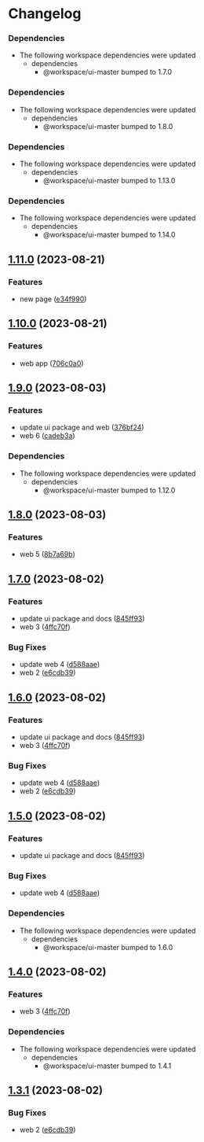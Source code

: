 # Changelog

### Dependencies

* The following workspace dependencies were updated
  * dependencies
    * @workspace/ui-master bumped to 1.7.0

### Dependencies

* The following workspace dependencies were updated
  * dependencies
    * @workspace/ui-master bumped to 1.8.0

### Dependencies

* The following workspace dependencies were updated
  * dependencies
    * @workspace/ui-master bumped to 1.13.0

### Dependencies

* The following workspace dependencies were updated
  * dependencies
    * @workspace/ui-master bumped to 1.14.0

## [1.11.0](https://github.com/alojzy231/release-please-playground/compare/web-v1.10.0...web-v1.11.0) (2023-08-21)


### Features

* new page ([e34f990](https://github.com/alojzy231/release-please-playground/commit/e34f990f8ba23667d2ee9f32fdbdc0cfb6a15239))

## [1.10.0](https://github.com/alojzy231/release-please-playground/compare/web-v1.9.2...web-v1.10.0) (2023-08-21)


### Features

* web app ([706c0a0](https://github.com/alojzy231/release-please-playground/commit/706c0a0ab95bb8265f15e4ccee97ed01615aac46))

## [1.9.0](https://github.com/alojzy231/release-please-playground/compare/web-v1.8.0...web-v1.9.0) (2023-08-03)


### Features

* update ui package and web ([376bf24](https://github.com/alojzy231/release-please-playground/commit/376bf24cf1868d6243c9004f84ac772424d720bf))
* web 6 ([cadeb3a](https://github.com/alojzy231/release-please-playground/commit/cadeb3a26f5d5a7cd2e07ce7ebcd418201195082))


### Dependencies

* The following workspace dependencies were updated
  * dependencies
    * @workspace/ui-master bumped to 1.12.0

## [1.8.0](https://github.com/alojzy231/release-please-playground/compare/web-v1.7.1...web-v1.8.0) (2023-08-03)


### Features

* web 5 ([8b7a69b](https://github.com/alojzy231/release-please-playground/commit/8b7a69bab5975442cf39e34ec1b02f8ad0b6f7d2))

## [1.7.0](https://github.com/alojzy231/release-please-playground/compare/web-v1.6.1...web-v1.7.0) (2023-08-02)


### Features

* update ui package and docs ([845ff93](https://github.com/alojzy231/release-please-playground/commit/845ff930b0dd54f49463a2832a52f77b4ccbd55c))
* web 3 ([4ffc70f](https://github.com/alojzy231/release-please-playground/commit/4ffc70f60cd6d5dd90bc18fb8172f3ea06530aea))


### Bug Fixes

* update web 4 ([d588aae](https://github.com/alojzy231/release-please-playground/commit/d588aaed552f669e83a98a0598ef4b603c31f7e4))
* web 2 ([e6cdb39](https://github.com/alojzy231/release-please-playground/commit/e6cdb39615fe99b01a3aee37771387e38cf49ad8))

## [1.6.0](https://github.com/alojzy231/release-please-playground/compare/web-v1.5.1...web-v1.6.0) (2023-08-02)


### Features

* update ui package and docs ([845ff93](https://github.com/alojzy231/release-please-playground/commit/845ff930b0dd54f49463a2832a52f77b4ccbd55c))
* web 3 ([4ffc70f](https://github.com/alojzy231/release-please-playground/commit/4ffc70f60cd6d5dd90bc18fb8172f3ea06530aea))


### Bug Fixes

* update web 4 ([d588aae](https://github.com/alojzy231/release-please-playground/commit/d588aaed552f669e83a98a0598ef4b603c31f7e4))
* web 2 ([e6cdb39](https://github.com/alojzy231/release-please-playground/commit/e6cdb39615fe99b01a3aee37771387e38cf49ad8))

## [1.5.0](https://github.com/alojzy231/release-please-playground/compare/web-v1.4.0...web-v1.5.0) (2023-08-02)


### Features

* update ui package and docs ([845ff93](https://github.com/alojzy231/release-please-playground/commit/845ff930b0dd54f49463a2832a52f77b4ccbd55c))


### Bug Fixes

* update web 4 ([d588aae](https://github.com/alojzy231/release-please-playground/commit/d588aaed552f669e83a98a0598ef4b603c31f7e4))


### Dependencies

* The following workspace dependencies were updated
  * dependencies
    * @workspace/ui-master bumped to 1.6.0

## [1.4.0](https://github.com/alojzy231/release-please-playground/compare/web-v1.3.1...web-v1.4.0) (2023-08-02)


### Features

* web 3 ([4ffc70f](https://github.com/alojzy231/release-please-playground/commit/4ffc70f60cd6d5dd90bc18fb8172f3ea06530aea))


### Dependencies

* The following workspace dependencies were updated
  * dependencies
    * @workspace/ui-master bumped to 1.4.1

## [1.3.1](https://github.com/alojzy231/release-please-playground/compare/web-v1.3.0...web-v1.3.1) (2023-08-02)


### Bug Fixes

* web 2 ([e6cdb39](https://github.com/alojzy231/release-please-playground/commit/e6cdb39615fe99b01a3aee37771387e38cf49ad8))
